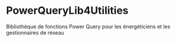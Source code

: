 # PowerQueryLib4Utilities
Bibliothèque de fonctions Power Query pour les énergéticiens et les gestionnaires de réseau
